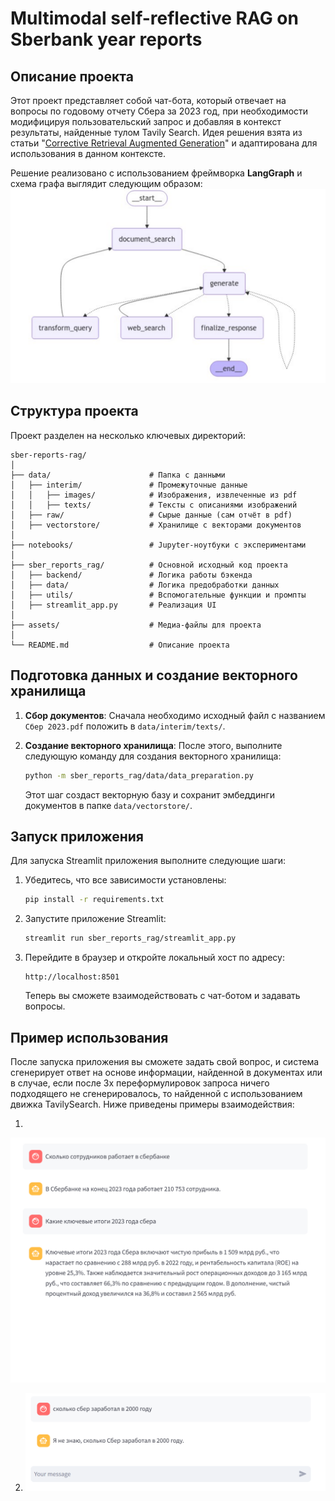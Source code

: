 # Multimodal self-reflective RAG on Sberbank year reports

## Описание проекта

Этот проект представляет собой чат-бота, который отвечает на вопросы по годовому отчету Сбера за 2023 год, при необходимости модифицируя пользовательский запрос и добавляя в контекст результаты, найденные тулом Tavily Search. Идея решения взята из статьи "[Corrective Retrieval Augmented Generation](https://arxiv.org/pdf/2401.15884)" и адаптирована для использования в данном контексте. 

Решение реализовано с использованием фреймворка **LangGraph** и схема графа выглядит следующим образом:
![Граф](./assets/graph.png)


## Структура проекта

Проект разделен на несколько ключевых директорий:

```plaintext
sber-reports-rag/
│
├── data/                      # Папка с данными
│   ├── interim/               # Промежуточные данные
│   │   ├── images/            # Изображения, извлеченные из pdf
│   │   ├── texts/             # Тексты с описаниями изображений
│   ├── raw/                   # Сырые данные (сам отчёт в pdf)
│   ├── vectorstore/           # Хранилище с векторами документов
│
├── notebooks/                 # Jupyter-ноутбуки с экспериментами
│
├── sber_reports_rag/          # Основной исходный код проекта
│   ├── backend/               # Логика работы бэкенда 
│   ├── data/                  # Логика предобработки данных
│   ├── utils/                 # Вспомогательные функции и промпты
│   ├── streamlit_app.py       # Реализация UI
│
├── assets/                    # Медиа-файлы для проекта
│
└── README.md                  # Описание проекта
```

## Подготовка данных и создание векторного хранилища

1. **Сбор документов**:
   Сначала необходимо исходный файл с названием `Сбер 2023.pdf` положить в `data/interim/texts/`. 

2. **Создание векторного хранилища**:
   После этого, выполните следующую команду для создания векторного хранилища:

   ```bash
   python -m sber_reports_rag/data/data_preparation.py
   ```

   Этот шаг создаст векторную базу и сохранит эмбеддинги документов в папке `data/vectorstore/`.

## Запуск приложения

Для запуска Streamlit приложения выполните следующие шаги:

1. Убедитесь, что все зависимости установлены:

   ```bash
   pip install -r requirements.txt
   ```

2. Запустите приложение Streamlit:

   ```bash
   streamlit run sber_reports_rag/streamlit_app.py
   ```

3. Перейдите в браузер и откройте локальный хост по адресу:

   ```plaintext
   http://localhost:8501
   ```

   Теперь вы сможете взаимодействовать с чат-ботом и задавать вопросы.

## Пример использования

После запуска приложения вы сможете задать свой вопрос, и система сгенерирует ответ на основе информации, найденной в документах или в случае, если после 3х переформулировок запроса ничего подходящего не сгенерировалось, то найденной с использованием движка TavilySearch. Ниже приведены примеры взаимодействия:

1. 
   
   ![Первый пример](./assets/example1.png)

2. 
   ![Второй пример](./assets/example2.png)
